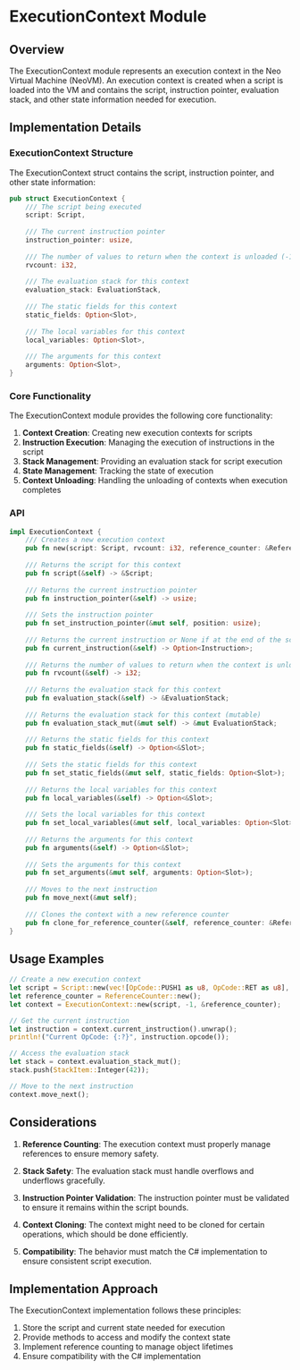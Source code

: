 # ExecutionContext Module

## Overview

The ExecutionContext module represents an execution context in the Neo Virtual Machine (NeoVM). An execution context is created when a script is loaded into the VM and contains the script, instruction pointer, evaluation stack, and other state information needed for execution.

## Implementation Details

### ExecutionContext Structure

The ExecutionContext struct contains the script, instruction pointer, and other state information:

```rust
pub struct ExecutionContext {
    /// The script being executed
    script: Script,
    
    /// The current instruction pointer
    instruction_pointer: usize,
    
    /// The number of values to return when the context is unloaded (-1 for all)
    rvcount: i32,
    
    /// The evaluation stack for this context
    evaluation_stack: EvaluationStack,
    
    /// The static fields for this context
    static_fields: Option<Slot>,
    
    /// The local variables for this context
    local_variables: Option<Slot>,
    
    /// The arguments for this context
    arguments: Option<Slot>,
}
```

### Core Functionality

The ExecutionContext module provides the following core functionality:

1. **Context Creation**: Creating new execution contexts for scripts
2. **Instruction Execution**: Managing the execution of instructions in the script
3. **Stack Management**: Providing an evaluation stack for script execution
4. **State Management**: Tracking the state of execution
5. **Context Unloading**: Handling the unloading of contexts when execution completes

### API

```rust
impl ExecutionContext {
    /// Creates a new execution context
    pub fn new(script: Script, rvcount: i32, reference_counter: &ReferenceCounter) -> Self;
    
    /// Returns the script for this context
    pub fn script(&self) -> &Script;
    
    /// Returns the current instruction pointer
    pub fn instruction_pointer(&self) -> usize;
    
    /// Sets the instruction pointer
    pub fn set_instruction_pointer(&mut self, position: usize);
    
    /// Returns the current instruction or None if at the end of the script
    pub fn current_instruction(&self) -> Option<Instruction>;
    
    /// Returns the number of values to return when the context is unloaded (-1 for all)
    pub fn rvcount(&self) -> i32;
    
    /// Returns the evaluation stack for this context
    pub fn evaluation_stack(&self) -> &EvaluationStack;
    
    /// Returns the evaluation stack for this context (mutable)
    pub fn evaluation_stack_mut(&mut self) -> &mut EvaluationStack;
    
    /// Returns the static fields for this context
    pub fn static_fields(&self) -> Option<&Slot>;
    
    /// Sets the static fields for this context
    pub fn set_static_fields(&mut self, static_fields: Option<Slot>);
    
    /// Returns the local variables for this context
    pub fn local_variables(&self) -> Option<&Slot>;
    
    /// Sets the local variables for this context
    pub fn set_local_variables(&mut self, local_variables: Option<Slot>);
    
    /// Returns the arguments for this context
    pub fn arguments(&self) -> Option<&Slot>;
    
    /// Sets the arguments for this context
    pub fn set_arguments(&mut self, arguments: Option<Slot>);
    
    /// Moves to the next instruction
    pub fn move_next(&mut self);
    
    /// Clones the context with a new reference counter
    pub fn clone_for_reference_counter(&self, reference_counter: &ReferenceCounter) -> Self;
}
```

## Usage Examples

```rust
// Create a new execution context
let script = Script::new(vec![OpCode::PUSH1 as u8, OpCode::RET as u8], false).unwrap();
let reference_counter = ReferenceCounter::new();
let context = ExecutionContext::new(script, -1, &reference_counter);

// Get the current instruction
let instruction = context.current_instruction().unwrap();
println!("Current OpCode: {:?}", instruction.opcode());

// Access the evaluation stack
let stack = context.evaluation_stack_mut();
stack.push(StackItem::Integer(42));

// Move to the next instruction
context.move_next();
```

## Considerations

1. **Reference Counting**: The execution context must properly manage references to ensure memory safety.

2. **Stack Safety**: The evaluation stack must handle overflows and underflows gracefully.

3. **Instruction Pointer Validation**: The instruction pointer must be validated to ensure it remains within the script bounds.

4. **Context Cloning**: The context might need to be cloned for certain operations, which should be done efficiently.

5. **Compatibility**: The behavior must match the C# implementation to ensure consistent script execution.

## Implementation Approach

The ExecutionContext implementation follows these principles:

1. Store the script and current state needed for execution
2. Provide methods to access and modify the context state
3. Implement reference counting to manage object lifetimes
4. Ensure compatibility with the C# implementation 